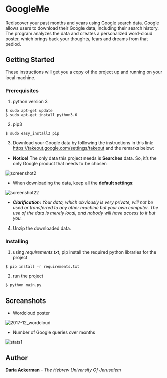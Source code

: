 # GoogleMe

Rediscover your past months and years using Google search data.
Google allows users to download their Google data, including their search history.
The program analyzes the data and creates a personalized word-cloud poster, which brings back your thoughts, fears and dreams from that pediod.

## Getting Started

These instructions will get you a copy of the project up and running on your local machine.

### Prerequisites

1. python version 3
```
$ sudo apt-get update
$ sudo apt-get install python3.6
```
2. pip3
```
$ sudo easy_install3 pip
```
3. Download your Google data by following the instructions in this link: https://takeout.google.com/settings/takeout and the remarks below:
- **Notice!** The only data this project needs is **Searches** data. So, it’s the only Google product that needs to be chosen
    
![screenshot2](https://user-images.githubusercontent.com/12940079/34079667-b70afe4c-e33a-11e7-9360-4afb6c7f951e.png)

- When downloading the data, keep all the **default settings**:

![screenshot22](https://user-images.githubusercontent.com/12940079/34079718-a91081a8-e33b-11e7-9db1-049df3c483c2.png)

- ***Clarification:** Your data, which obviously is very private, will not be used or transferred to any other machine but your own computer. The use of the data is merely local, and nobody will have access to it but you.*

4. Unzip the downloaded data.

### Installing

1. using *requirements.txt*, pip install the required python libraries for the project
```
$ pip install -r requirements.txt
```
2. run the project
```
$ python main.py
```


## Screanshots

- Wordcloud poster

![2017-12_wordcloud](https://user-images.githubusercontent.com/12940079/34080025-a5f5afde-e340-11e7-9c2f-60bc0c1faa79.png)


- Number of Google queries over months

![stats1](https://user-images.githubusercontent.com/12940079/34079835-3c72f03c-e33e-11e7-9415-43b86113425b.png)


## Author

**[Daria Ackerman](https://www.linkedin.com/in/dariack/)** - *The Hebrew University Of Jerusalem*
